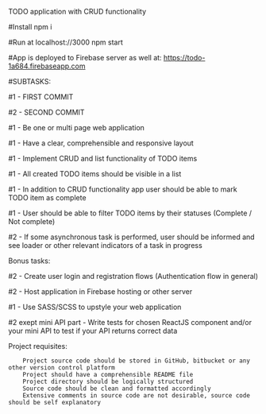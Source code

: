 TODO application with CRUD functionality

#Install npm i

#Run at localhost://3000 npm start

#App is deployed to Firebase server as well at: https://todo-1a684.firebaseapp.com





#SUBTASKS:

#1 - FIRST COMMIT

#2 - SECOND COMMIT




#1 - Be one or multi page  web application

#1 - Have a clear, comprehensible and responsive layout

#1 - Implement CRUD and list functionality of TODO items

#1 - All created TODO items should be visible in a list

#1 - In addition to CRUD functionality app user should be able to mark TODO item as complete 

#1 - User should be able to filter TODO items by their statuses (Complete / Not complete)

#2 - If some asynchronous task is performed, user should be informed and see loader or other relevant indicators of a task in progress


Bonus tasks:

#2 - Create user login and registration flows (Authentication flow in general)

#2 - Host application in Firebase hosting or other server

#1 - Use SASS/SCSS to upstyle your web application

#2 exept mini API part - Write tests for chosen ReactJS component and/or your mini API to test if your API returns correct data


Project requisites:

        Project source code should be stored in GitHub, bitbucket or any other version control platform
        Project should have a comprehensible README file
        Project directory should be logically structured
        Source code should be clean and formatted accordingly
        Extensive comments in source code are not desirable, source code should be self explanatory
